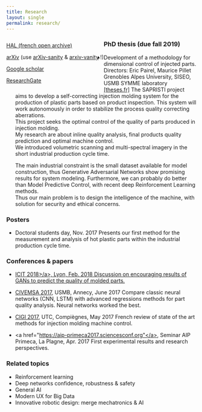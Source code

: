```yaml
---
title: Research
layout: single
permalink: research/
---
```

<link rel="stylesheet" href="https://cdn.rawgit.com/jpswalsh/academicons/master/css/academicons.min.css">
<div style="float: left; ">
  <p>
    <i class="ai ai-open-access-square ai-1x"> </i>
    <a href="https://hal.archives-ouvertes.fr/search/index/q/%2A/authIdHal_s/pierre-nagorny/"> HAL (french open archive)</a>
  </p>
  <p>
    <i class="ai ai-arxiv-square ai-1x"> </i>
    <a href="https://arxiv.org/find/cs/1/au:+Nagorny_P/0/1/0/all/0/1"> arXiv</a> (use <a href="http://www.arxiv-sanity.com">arXiv-sanity</a> & <a href="https://www.arxiv-vanity.com">arxiv-vanity</a> !)
  </p>
  <p>
    <i class="fa fa-fw fa-university"> </i>
    <a href="https://scholar.google.fr/citations?user=Hh38w7MAAAAJ&hl=en"> Google scholar</a>
  </p>
  <p>
    <i class="ai ai-researchgate-square ai-1x "> </i>
    <a href="https://www.researchgate.net/profile/Pierre_Nagorny"> ResearchGate</a>
  </p>
</div>


### PhD thesis (due fall 2019)
- Development of a methodology for dimensional control of injected parts.
  Directors: Eric Pairel, Maurice Pillet  
  Grenobles Alpes University, SISEO, USMB SYMME laboratory  
  [\[theses.fr\]](http://www.theses.fr/s162132) The SAPRISTI project aims to develop a self-correcting injection molding system for the production of plastic parts based on product inspection. This system will work autonomously in order to stabilize the process quality correcting aberrations.  
  This project seeks the optimal control of the quality of parts produced in injection molding.  
  My research are about inline quality analysis, final products quality prediction and optimal machine control.  
  We introduced volumetric scanning and multi-spectral imagery in the short industrial production cycle time.  

  The main industrial constraint is the small dataset available for model construction, thus Generative Adversarial Networks show promising results for system modeling.
  Furthermore, we can probably do better than Model Predictive Control, with recent deep Reinforcement Learning methods.  
  Thus our main problem is to design the intelligence of the machine, with solution for security and ethical concerns.  


### Posters
- Doctoral students day, Nov. 2017
  Presents our first method for the measurement and analysis of hot plastic parts within the industrial production cycle time.


### Conferences & papers
- <a href="http://icit2018.org/en">ICIT 2018>/a>, Lyon, Feb. 2018
  Discussion on encouraging results of GANs to predict the quality of molded parts.

- <a href="http://2017.civemsa.ieee-ims.org">CIVEMSA 2017</a>, USMB, Annecy, June 2017
  Compare classic neural networks (CNN, LSTM) with advanced regressions methods for part quality analysis. Neural networks worked the best.

- <a href="http://cigi2017.utc.fr">CIGI 2017</a>, UTC, Compiègnes, May 2017
  French review of state of the art methods for injection molding machine control.

- <a href="https://aip-primeca2017.sciencesconf.org"</a>, Seminar AIP Primeca, La Plagne, Apr. 2017
  First experimental results and research perspectives.

### Related topics
- Reinforcement learning
- Deep networks confidence, robustness & safety
- General AI
- Modern UX for Big Data
- Innovative robotic design: merge mechatronics & AI
